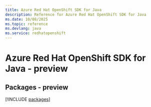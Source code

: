 ```yaml
---
title: Azure Red Hat OpenShift SDK for Java
description: Reference for Azure Red Hat OpenShift SDK for Java
ms.date: 10/08/2025
ms.topic: reference
ms.devlang: java
ms.service: redhatopenshift
---
```

# Azure Red Hat OpenShift SDK for Java - preview
## Packages - preview
[!INCLUDE [packages](red-hat-openshift-index.md)]